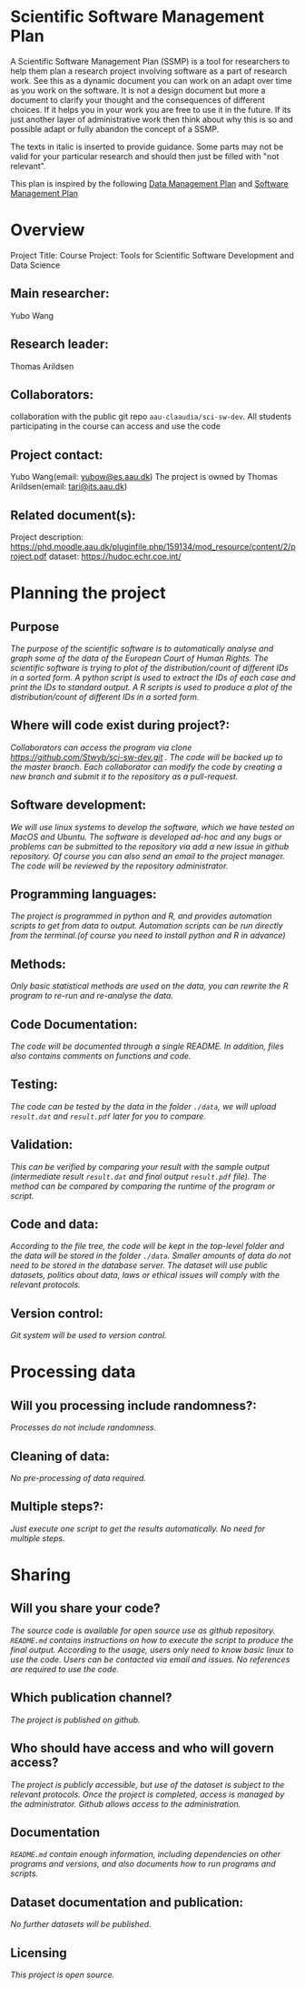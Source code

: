 # Scientific Software Management Plan

A Scientific Software Management Plan (SSMP) is a tool for researchers to help them plan a research project involving software as a part of research work. See this as a dynamic document you can work on an adapt over time as you work on the software. It is not a design document but more a document to clarify your thought and the consequences of different choices. If it helps you in your work you are free to use it in the future. If its just another layer of administrative work then think about why this is so and possible adapt or fully abandon the concept of a SSMP.

The texts in italic is inserted to provide guidance. Some parts may not be valid for your particular research and should then just be filled with "not relevant".

This plan is inspired by the following [Data Management Plan](https://healthsciences.ku.dk/research/responsible-conduct-of-research/SUND_Data_Management_Plan_Template_Final.docx/SUND_Data_Management_Plan_Template_Final.docx) and [Software Management Plan](https://doi.org/10.5281/zenodo.2159713)

# Overview

Project Title: Course Project: Tools for Scientific Software Development and Data Science

## Main researcher: 
Yubo Wang

## Research leader: 
Thomas Arildsen

## Collaborators: 
collaboration with the public git repo `aau-claaudia/sci-sw-dev`. All students participating in the course can access and use the code

## Project contact: 
Yubo Wang(email: yubow@es.aau.dk)
The project is owned by Thomas Arildsen(email: tari@its.aau.dk)

## Related document(s): 
Project description: https://phd.moodle.aau.dk/pluginfile.php/159134/mod_resource/content/2/project.pdf
dataset: https://hudoc.echr.coe.int/

# Planning the project

## Purpose
*The purpose of the scientific software is to automatically analyse and graph some of the data of the European Court of Human Rights.*
*The scientific software is trying to plot of the distribution/count of different IDs in a sorted form.*
*A python script is used to extract the IDs of each case and print the IDs to standard output. A R scripts is used to produce a plot of the distribution/count of different IDs in a sorted form.*


## Where will code exist during project?: 
*Collaborators can access the program via clone https://github.com/Stwyb/sci-sw-dev.git .*
*The code will be backed up to the master branch. Each collaborator can modify the code by creating a new branch and submit it to the repository as a pull-request.*

## Software development: 
*We will use linux systems to develop the software, which we have tested on MacOS and Ubuntu. The software is developed ad-hoc and any bugs or problems can be submitted to the repository via add a new issue in github repository. Of course you can also send an email to the project manager. The code will be reviewed by the repository administrator.*

## Programming languages:
*The project is programmed in python and R, and provides automation scripts to get from data to output. Automation scripts can be run directly from the terminal.(of course you need to install python and R in advance)*

## Methods: 
*Only basic statistical methods are used on the data, you can rewrite the R program to re-run and re-analyse the data.* 

## Code Documentation: 
*The code will be documented through a single README. In addition, files also contains comments on functions and code.*

## Testing: 
*The code can be tested by the data in the folder `./data`, we will upload `result.dat` and `result.pdf` later for you to compare.* 

## Validation: 
*This can be verified by comparing your result with the sample output (intermediate result `result.dat` and final output `result.pdf` file). The method can be compared by comparing the runtime of the program or script.*

## Code and data: 
*According to the file tree, the code will be kept in the top-level folder and the data will be stored in the folder `./data`. Smaller amounts of data do not need to be stored in the database server. The dataset will use public datasets, politics about data, laws or ethical issues will comply with the relevant protocols.*

## Version control: 
*Git system will be used to version control.*

# Processing data

##  Will you processing include randomness?: 
*Processes do not include randomness.*

## Cleaning of data: 
*No pre-processing of data required.*

## Multiple steps?: 
*Just execute one script to get the results automatically. No need for multiple steps.*

# Sharing
## Will you share your code? 
*The source code is available for open source use as github repository. `README.md` contains instructions on how to execute the script to produce the final output. According to the usage, users only need to know basic linux to use the code. Users can be contacted via email and issues. No references are required to use the code.*

## Which publication channel? 
*The project is published on github.*

## Who should have access and who will govern access?
*The project is publicly accessible, but use of the dataset is subject to the relevant protocols. Once the project is completed, access is managed by the administrator. Github allows access to the administration.*

## Documentation 
*`README.md` contain enough information, including dependencies on other programs and versions, and also documents how to run programs and scripts.*

## Dataset documentation and publication: 
*No further datasets will be published.*

## Licensing 
*This project is open source.*
